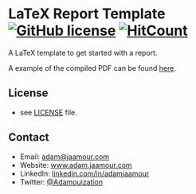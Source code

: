 # LaTeX Report Template [![GitHub license](https://img.shields.io/github/license/Adamouization/LaTeX-Report-Template)](https://github.com/Adamouization/LaTeX-Report-Template/blob/master/LICENSE) [![HitCount](http://hits.dwyl.com/Adamouization/LaTeX-Report-Template.svg)](http://hits.dwyl.com/Adamouization/LaTeX-Report-Template)

A LaTeX template to get started with a report.

A example of the compiled PDF can be found [here](https://github.com/Adamouization/LaTeX-Report-Template/blob/master/Adam_Jaamour_Template.pdf).

## License 
* see [LICENSE](https://github.com/Adamouization/LaTeX-Report-Template/blob/master/LICENSE) file.

## Contact
* Email: adam@jaamour.com
* Website: www.adam.jaamour.com
* LinkedIn: [linkedin.com/in/adamjaamour](https://www.linkedin.com/in/adamjaamour/)
* Twitter: [@Adamouization](https://twitter.com/Adamouization)
